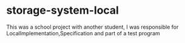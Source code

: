 # storage-system-local

This was a school project with another student, I was responsible for LocalImplementation,Specification and part of a test program

